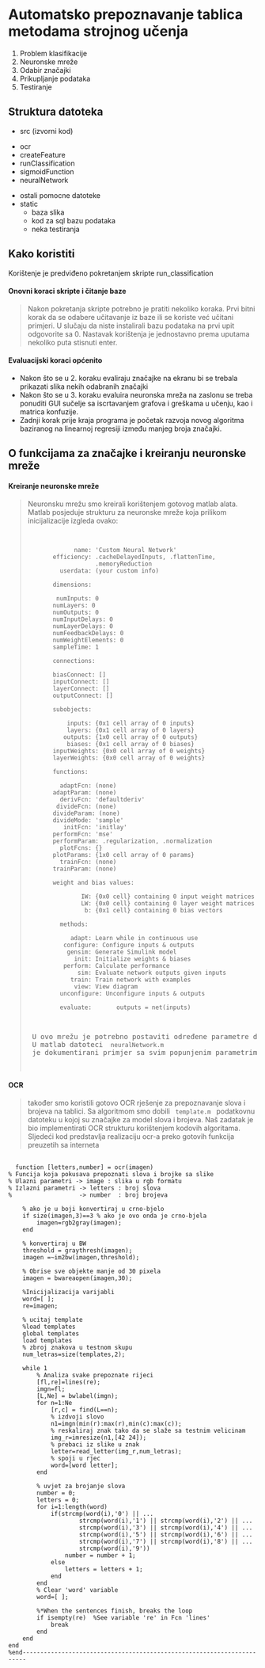 Automatsko prepoznavanje tablica metodama strojnog učenja
=================

1. Problem klasifikacije
2. Neuronske mreže
3. Odabir značajki
4. Prikupljanje podataka
5. Testiranje

## Struktura datoteka

* src (izvorni kod)
 + ocr
 + createFeature
 + runClassification
 + sigmoidFunction
 + neuralNetwork
 * ostali pomocne datoteke
* static
  + baza slika
  + kod za sql bazu podataka
  + neka testiranja


## Kako koristiti 

 Korištenje je predviđeno pokretanjem skripte run_classification

#### Onovni koraci skripte i čitanje baze
> Nakon pokretanja skripte potrebno je pratiti nekoliko koraka.
> Prvi bitni korak da se odabere učitavanje iz baze ili se koriste već učitani primjeri.
> U slučaju da niste instalirali bazu podataka na prvi upit odgovorite sa 0.
> Nastavak korištenja je jednostavno prema uputama nekoliko puta stisnuti enter.

#### Evaluacijski koraci općenito
 * Nakon što se u 2. koraku evaliraju značajke na ekranu bi se trebala prikazati slika nekih odabranih značajki
 * Nakon što se u 3. koraku evaluira neuronska mreža na zaslonu se treba ponuditi GUI sučelje sa iscrtavanjem grafova
 i greškama u učenju, kao i matrica konfuzije.
 * Zadnji korak prije kraja programa je početak razvoja novog algoritma baziranog na linearnoj regresiji između manjeg
 broja značajki.

## O funkcijama za značajke i kreiranju neuronske mreže
#### Kreiranje neuronske mreže
> Neuronsku mrežu smo kreirali korištenjem gotovog matlab alata. Matlab posjeduje strukturu za neuronske mreže koja prilikom inicijalizacije izgleda ovako:
>  <pre>
>    <code>
>          
>              name: 'Custom Neural Network'
>        efficiency: .cacheDelayedInputs, .flattenTime,
>                    .memoryReduction
>          userdata: (your custom info)
> 
>        dimensions:
> 
>         numInputs: 0
>        numLayers: 0
>        numOutputs: 0
>        numInputDelays: 0
>        numLayerDelays: 0
>        numFeedbackDelays: 0
>        numWeightElements: 0
>        sampleTime: 1
> 
>        connections:
> 
>        biasConnect: []
>        inputConnect: []
>        layerConnect: []
>        outputConnect: []
> 
>        subobjects:
> 
>            inputs: {0x1 cell array of 0 inputs}
>            layers: {0x1 cell array of 0 layers}
>           outputs: {1x0 cell array of 0 outputs}
>            biases: {0x1 cell array of 0 biases}
>        inputWeights: {0x0 cell array of 0 weights}
>        layerWeights: {0x0 cell array of 0 weights}
> 
>        functions:
> 
>          adaptFcn: (none)
>        adaptParam: (none)
>          derivFcn: 'defaultderiv'
>         divideFcn: (none)
>        divideParam: (none)
>        divideMode: 'sample'
>           initFcn: 'initlay'
>        performFcn: 'mse'
>        performParam: .regularization, .normalization
>          plotFcns: {}
>        plotParams: {1x0 cell array of 0 params}
>          trainFcn: (none)
>        trainParam: (none)
> 
>        weight and bias values:
> 
>                IW: {0x0 cell} containing 0 input weight matrices
>                LW: {0x0 cell} containing 0 layer weight matrices
>                 b: {0x1 cell} containing 0 bias vectors
> 
>          methods:
> 
>             adapt: Learn while in continuous use
>           configure: Configure inputs & outputs
>            gensim: Generate Simulink model
>              init: Initialize weights & biases
>           perform: Calculate performance
>               sim: Evaluate network outputs given inputs
>             train: Train network with examples
>              view: View diagram
>          unconfigure: Unconfigure inputs & outputs
> 
>          evaluate:       outputs = net(inputs)
>    </code>
>  <pre>
>  U ovo mrežu je potrebno postaviti određene parametre da bi se mogle koristiti metode.
>  U matlab datoteci <code> neuralNetwork.m </code> je dokumentirani primjer sa svim popunjenim parametrima 

#### OCR
> također smo koristili gotovo OCR rješenje za prepoznavanje slova i brojeva na tablici. 
> Sa algoritmom smo dobili <code> template.m </code> podatkovnu datoteku u kojoj su značajke za model slova i brojeva.
> Naš zadatak je bio implementirati OCR strukturu korištenjem kodovih algoritama.
> Sljedeći kod predstavlja realizaciju ocr-a preko gotovih funkcija preuzetih sa interneta
<pre>
 <code>
  function [letters,number] = ocr(imagen)
% Funcija koja pokusava prepoznati slova i brojke sa slike
% Ulazni parametri -> image : slika u rgb formatu
% Izlazni parametri -> letters : broj slova
%                   -> number  : broj brojeva

    % ako je u boji konvertiraj u crno-bjelo
    if size(imagen,3)==3 % ako je ovo onda je crno-bjela
        imagen=rgb2gray(imagen);
    end

    % konvertiraj u BW
    threshold = graythresh(imagen);
    imagen =~im2bw(imagen,threshold);

    % Obrise sve objekte manje od 30 pixela
    imagen = bwareaopen(imagen,30);

    %Inicijalizacija varijabli
    word=[ ];
    re=imagen;

    % ucitaj template
    %load templates
    global templates
    load templates
    % zbroj znakova u testnom skupu
    num_letras=size(templates,2);

    while 1
        % Analiza svake prepoznate rijeci
        [fl,re]=lines(re);
        imgn=fl;
        [L,Ne] = bwlabel(imgn);    
        for n=1:Ne
            [r,c] = find(L==n);
            % izdvoji slovo
            n1=imgn(min(r):max(r),min(c):max(c));  
            % reskaliraj znak tako da se slaže sa testnim velicinam
            img_r=imresize(n1,[42 24]);
            % prebaci iz slike u znak
            letter=read_letter(img_r,num_letras);
            % spoji u rjec
            word=[word letter];
        end
        
        % uvjet za brojanje slova
        number = 0;
        letters = 0;
        for i=1:length(word)
            if(strcmp(word(i),'0') || ...
                    strcmp(word(i),'1') || strcmp(word(i),'2') || ...
                    strcmp(word(i),'3') || strcmp(word(i),'4') || ...
                    strcmp(word(i),'5') || strcmp(word(i),'6') || ...
                    strcmp(word(i),'7') || strcmp(word(i),'8') || ...
                    strcmp(word(i),'9'))
                number = number + 1;
            else
                letters = letters + 1;
            end
        end
        % Clear 'word' variable
        word=[ ];
    
        %*When the sentences finish, breaks the loop
        if isempty(re)  %See variable 're' in Fcn 'lines'
            break
        end    
    end
end
%end-----------------------------------------------------------------------
 </code>
</pre>
>
